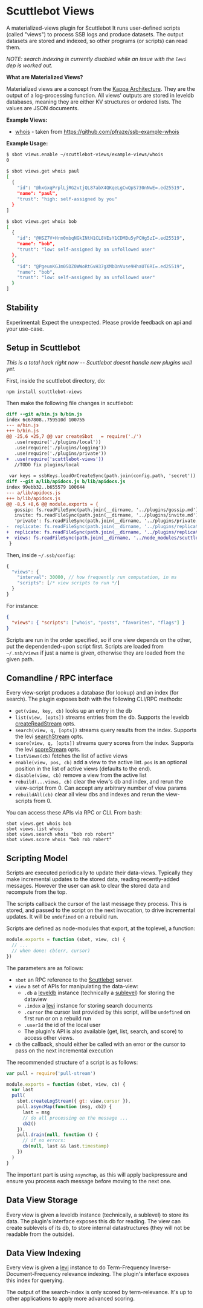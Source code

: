 # Scuttlebot Views

A materialized-views plugin for Scuttlebot 
It runs user-defined scripts (called "views") to process SSB logs and produce datasets.
The output datasets are stored and indexed, so other programs (or scripts) can read them.

*NOTE: search indexing is currently disabled while an issue with the `levi` dep is worked out.*

**What are Materialized Views?**

Materialized views are a concept from the [Kappa Architecture](http://www.kappa-architecture.com/).
They are the output of a log-processing function.
All views' outputs are stored in leveldb databases, meaning they are either KV structures or ordered lists.
The values are JSON documents.

**Example Views:**

 - [whois](./example-views/whois.js) - taken from https://github.com/pfraze/ssb-example-whois

**Example Usage:**

```bash
$ sbot views.enable ~/scuttlebot-views/example-views/whois
0

$ sbot views.get whois paul
[
  {
    "id": "@hxGxqPrplLjRG2vtjQL87abX4QKqeLgCwQpS730nNwE=.ed25519",
    "name": "paul",
    "trust": "high: self-assigned by you"
  }
]

$ sbot views.get whois bob
[
  {
    "id": "@HSZ7V+Hrm0mbqNGkINtN1CL8VEsY1CDMBu5yPCHg5zI=.ed25519",
    "name": "bob",
    "trust": "low: self-assigned by an unfollowed user"
  },
  {
    "id": "@PgeunKGJm05DZ0WWoRtGvH37gXMbDnVuse9HhaUT6RI=.ed25519",
    "name": "bob",
    "trust": "low: self-assigned by an unfollowed user"
  }
]

```

## Stability

Experimental: Expect the unexpected. Please provide feedback on api and your use-case.

## Setup in Scuttlebot

*This is a total hack right now -- Scuttlebot doesnt handle new plugins well yet.*

First, inside the scuttlebot directory, do:

```
npm install scuttlebot-views
```

Then make the following file changes in scuttlebot:

```diff
diff --git a/bin.js b/bin.js
index 6c67808..759510d 100755
--- a/bin.js
+++ b/bin.js
@@ -25,6 +25,7 @@ var createSbot   = require('./')
   .use(require('./plugins/local'))
   .use(require('./plugins/logging'))
   .use(require('./plugins/private'))
+  .use(require('scuttlebot-views'))
   //TODO fix plugins/local
 
 var keys = ssbKeys.loadOrCreateSync(path.join(config.path, 'secret'))
diff --git a/lib/apidocs.js b/lib/apidocs.js
index 99ebb32..b655579 100644
--- a/lib/apidocs.js
+++ b/lib/apidocs.js
@@ -8,5 +8,6 @@ module.exports = {
   gossip: fs.readFileSync(path.join(__dirname, '../plugins/gossip.md'), 'utf-8'),
   invite: fs.readFileSync(path.join(__dirname, '../plugins/invite.md'), 'utf-8'),
   'private': fs.readFileSync(path.join(__dirname, '../plugins/private.md'), 'utf-8'),
-  replicate: fs.readFileSync(path.join(__dirname, '../plugins/replicate.md'), 'utf-8')
+  replicate: fs.readFileSync(path.join(__dirname, '../plugins/replicate.md'), 'utf-8'),
+  views: fs.readFileSync(path.join(__dirname, '../node_modules/scuttlebot-views/api.md'), 'utf-8')
 }
```

Then, inside `~/.ssb/config`:

```js
{
  "views": {
    "interval": 30000, // how frequently run computation, in ms
    "scripts": [/* view scripts to run */]
  }
}
```

For instance:

```json
{
  "views": { "scripts": ["whois", "posts", "favorites", "flags"] }
}
```

Scripts are run in the order specified, so if one view depends on the other, put the dependended-upon script first.
Scripts are loaded from `~/.ssb/views` if just a name is given, otherwise they are loaded from the given path.

## Comandline / RPC interface

Every view-script produces a database (for lookup) and an index (for search).
The plugin exposes both with the following CLI/RPC methods:

 - `get(view, key, cb)` looks up an entry in the db
 - `list(view, [opts])` streams entries from the db. Supports the leveldb [createReadStream](https://github.com/level/levelup#createReadStream) opts.
 - `search(view, q, [opts])` streams query results from the index. Supports the levi [searchStream](https://github.com/cshum/levi#searchstreamquery-options) opts.
 - `score(view, q, [opts])` streams query scores from the index. Supports the levi [scoreStream](https://github.com/cshum/levi#scorestreamquery-options) opts.
 - `listViews(cb)` fetches the list of active views
 - `enable(view, pos, cb)` add a view to the active list. `pos` is an optional position in the list of active views (defaults to the end).
 - `disable(view, cb)` remove a view from the active list
 - `rebuild(...views, cb)` clear the view's db and index, and rerun the view-script from 0. Can accept any arbitrary number of view params
 - `rebuildAll(cb)` clear all view dbs and indexes and rerun the view-scripts from 0.

You can access these APIs via RPC or CLI.
From bash:

```
sbot views.get whois bob
sbot views.list whois
sbot views.search whois "bob rob robert"
sbot views.score whois "bob rob robert"
```

## Scripting Model

Scripts are executed periodically to update their data-views.
Typically they make incremental updates to the stored data, reading recently-added messages.
However the user can ask to clear the stored data and recompute from the top.

The scripts callback the cursor of the last message they process.
This is stored, and passed to the script on the next invocation, to drive incremental updates.
It will be `undefined` on a rebuild run.

Scripts are defined as node-modules that export, at the toplevel, a function:

```js
module.exports = function (sbot, view, cb) {
  // ...
  // when done: cb(err, cursor)
})
```

The parameters are as follows:

 - `sbot` an RPC reference to the [Scuttlebot](https://github.com/ssbc/scuttlebot) server.
 - `view` a set of APIs for manipulating the data-view:
   - `.db` a [leveldb](https://github.com/level/levelup) instance (technically a [sublevel](https://github.com/dominictarr/level-sublevel)) for storing the dataview
   - `.index` a [levi](https://github.com/cshum/levi) instance for storing search documents
   - `.cursor` the cursor last provided by this script, will be `undefined` on first run or on a rebuild run
   - `.userId` the id of the local user
   - The plugin's API is also available (get, list, search, and score) to access other views.
 - `cb` the callback, should either be called with an error or the cursor to pass on the next incremental execution

The recommended structure of a script is as follows:

```js
var pull = require('pull-stream')

module.exports = function (sbot, view, cb) {
  var last
  pull(
    sbot.createLogStream({ gt: view.cursor }),
    pull.asyncMap(function (msg, cb2) {
      last = msg
      // do all processing on the message ...
      cb2()
    }),
    pull.drain(null, function () {
      // if no errors:
      cb(null, last && last.timestamp)
    })
  )  
}
```

The important part is using `asyncMap`, as this will apply backpressure and ensure you process each message before moving to the next one.

## Data View Storage

Every view is given a leveldb instance (technically, a sublevel) to store its data.
The plugin's interface exposes this db for reading.
The view can create sublevels of its db, to store internal datastructures (they will not be readable from the outside).

## Data View Indexing

Every view is given a [levi](https://github.com/cshum/levi) instance to do Term-Frequency Inverse-Document-Frequency relevance indexing.
The plugin's interface exposes this index for querying.

The output of the search-index is only scored by term-relevance.
It's up to other applications to apply more advanced scoring.
